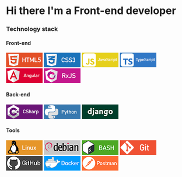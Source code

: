 
<head>
	<link rel="stylesheet" href="css/style.css">
</head>
<h1>Hi there I'm a Front-end developer</h1>
<h3>Technology stack</h3>
<h4>Front-end</h4>
<div class='end'>
<img src='images/html5.png'>
<img src='images/css3.png'>
<img src='images/javascript.png'>
<img src='images/typescript.png'>
<img src='images/angular.png'>
<img src='images/rxjs.png'>
</div>
<h4>Back-end</h4>
<div class='end'>
<img src='images/csharp.png'>
<img src='images/python.png'>
<img src='images/django.png'>
</div>
<h4>Tools</h4>
<div class='end'>
<img src='images/linux.png'>
<img src='images/debian.png'>
<img src='images/bash.png'>
<img src='images/git.png'>
<img src='images/github.png'>
<img src='images/docker.png'>
<img src='images/postman.png'>
</div>
